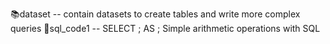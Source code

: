 📚dataset -- contain datasets to create tables and write more complex queries 
🔑sql_code1 -- SELECT ; AS ; Simple arithmetic operations with SQL
